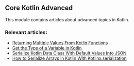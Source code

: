 ## Core Kotlin Advanced

This module contains articles about advanced topics in Kotlin.

### Relevant articles:

- [Returning Multiple Values From Kotlin Functions](https://www.baeldung.com/kotlin/returning-multiple-values)
- [Get the Type of a Variable in Kotlin](https://www.baeldung.com/kotlin/find-type-variable)
- [Serialize Kotlin Data Class With Default Values Into JSON](https://www.baeldung.com/kotlin/data-class-json-serialize-default-values)
- [How to Serialize Arrays in Kotlin With Kotlinx.serialization](https://www.baeldung.com/kotlin/kotlinx-serialization)